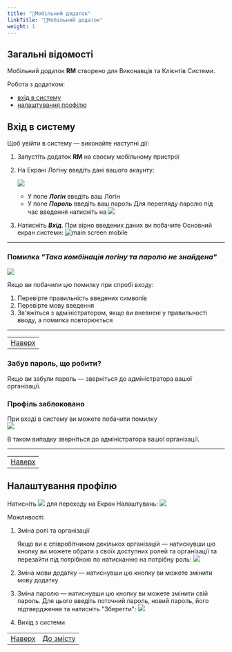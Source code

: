 ```yaml
---
title: "📱Мобільний додаток"
linkTitle: "📱Мобільний додаток"
weight: 1
---
```

## Загальні відомості

Мобільний додаток **RM** створено для Виконавців та Клієнтів Системи.

Робота з додатком:
- [вхід в систему](#вхід-в-систему)
- [налаштування профілю](#налаштування-профілю)

## Вхід в систему

Щоб увійти в систему &mdash; виконайте наступні дії:  

1. Запустіть додаток **RM** на своєму мобільному пристрої 

2. На Екрані Логіну введіть дані вашого акаунту:  

    ![](https://i.imgur.com/uAPxMyc.png)

   * У поле ***Логін*** введіть ваш Логін
   * У поле ***Пароль*** введіть ваш пароль
Для перегляду паролю під час введення натисніть на ![](https://i.imgur.com/9FFKYJl.png)

1. Натисніть ***Вхід***. При вірно введених даних ви побачите Основний екран системи:
   ![main screen mobile]()
___

### Помилка *"Така комбінація логіну та паролю не знайдена"*   

![](https://i.imgur.com/DlFs6J7.png)

Якщо ви побачили цю помилку при спробі входу:

1. Перевірте правильність введених символів
2. Перевірте мову введення
3. Зв'яжіться з адміністратором, якщо ви вневнені у правильності вводу, а помилка повторюється
___  
| |
|-|
| [Наверх](#загальні-відомості)| 

### Забув пароль, що робити?

Якщо ви забули пароль &mdash; зверніться до адміністратора вашої організації.

### Профіль заблоковано

При вході в систему ви можете побачити помилку  
![](https://i.imgur.com/YzNaqB9.png)

В таком випадку зверніться до адміністратора вашої організації.
___
| |
|-|
| [Наверх](#загальні-відомості)| 

## Налаштування профілю

Натисніть ![](https://i.imgur.com/49adQLi.png) для переходу на Екран Налаштувань:
![](https://i.imgur.com/A8PLrjX.png)

Можливості:
1. Зміна ролі та організації
   
   Якщо ви є співробітником декількох організацій &mdash; натиснувши цю кнопку ви можете обрати з своїх доступних ролей та організації та перезайти під потрібною по натисканню на потрібну роль:
   ![](https://i.imgur.com/axzmokj.png)

2. Зміна мови додатку &mdash; натиснувши цю кнопку ви можете змінити мову додатку
3. Зміна паролю &mdash; натиснувши цю кнопку ви можете змінити свій пароль. Для цього введіть поточний пароль, новий пароль, його підтвердження та натисніть "Зберегти":
    ![](https://i.imgur.com/YJQxHSt.png)
4. Вихід з системи

| | |
|-|-|
| [Наверх](#загальні-відомості) | [До змісту](/docs/toc/) |